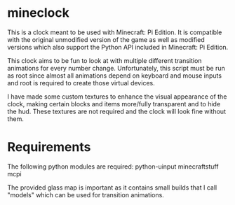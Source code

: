 # mineclock

This is a clock meant to be used with Minecraft: Pi Edition. 
It is compatible with the original unmodified version of the game as well as modified versions
which also support the Python API included in Minecraft: Pi Edition.

This clock aims to be fun to look at with multiple different transition animations for every number change.
Unfortunately, this script must be run as root since almost all animations depend on keyboard and mouse inputs 
and root is required to create those virtual devices.

I have made some custom textures to enhance the visual appearance of the clock, making certain blocks
and items more/fully transparent and to hide the hud. 
These textures are not required and the clock will look fine without them.

# Requirements
The following python modules are required: python-uinput minecraftstuff mcpi

The provided glass map is important as it contains small builds that I call "models"
which can be used for transition animations.
